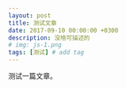 ```yaml
---
layout: post
title: 测试文章
date: 2017-09-10 00:00:00 +0300
description: 没啥可描述的
# img: js-1.png
tags: [测试] # add tag
---
```

测试一篇文章。
